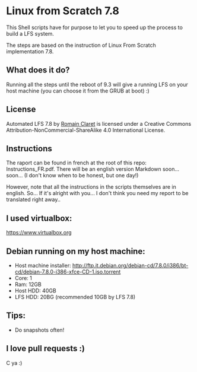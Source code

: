 # Linux from Scratch 7.8

This Shell scripts have for purpose to let you to speed up the process to build a LFS system.

The steps are based on the instruction of Linux From Scratch implementation 7.8.

## What does it do?
Running all the steps until the reboot of 9.3 will give a running LFS on your host machine (you can choose it from the GRUB at boot) :)

## License

Automated LFS 7.8 by [Romain Claret](http://www.romainclaret.com) is licensed under a Creative Commons Attribution-NonCommercial-ShareAlike 4.0 International License.

## Instructions
The raport can be found in french at the root of this repo: Instructions_FR.pdf.
There will be an english version Markdown soon... soon... (I don't know when to be honest, but one day!)

However, note that all the instructions in the scripts themselves are in english. So... If it's alright with you... I don't think you need my report to be translated right away..

## I used virtualbox:
https://www.virtualbox.org

## Debian running on my host machine:
- Host machine installer: http://ftp.it.debian.org/debian-cd/7.8.0/i386/bt-cd/debian-7.8.0-i386-xfce-CD-1.iso.torrent
- Core: 1
- Ram: 12GB
- Host HDD: 40GB
- LFS HDD: 20BG (recommended 10GB by LFS 7.8)

## Tips:
- Do snapshots often!

## I love pull requests :)

C ya :)
